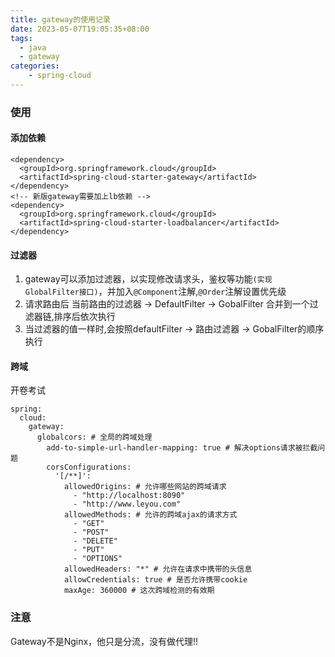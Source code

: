 ```yaml
---
title: gateway的使用记录
date: 2023-05-07T19:05:35+08:00
tags:
  - java
  - gateway
categories:
    - spring-cloud
---
```

### 使用

#### 添加依赖

```
<dependency>
  <groupId>org.springframework.cloud</groupId>
  <artifactId>spring-cloud-starter-gateway</artifactId>
</dependency>
<!-- 新版gateway需要加上lb依赖 -->
<dependency>
  <groupId>org.springframework.cloud</groupId>
  <artifactId>spring-cloud-starter-loadbalancer</artifactId>
</dependency>
```

#### 过滤器  

1. gateway可以添加过滤器，以实现修改请求头，鉴权等功能`(实现GlobalFilter接口)`，并加入`@Component`注解,`@Order`注解设置优先级  
2. 请求路由后 当前路由的过滤器 -> DefaultFilter -> GobalFilter 合并到一个过滤器链,排序后依次执行  
3. 当过滤器的值一样时,会按照defaultFilter -> 路由过滤器 -> GobalFilter的顺序执行

#### 跨域

开卷考试

```
spring:
  cloud:
    gateway:
      globalcors: # 全局的跨域处理
        add-to-simple-url-handler-mapping: true # 解决options请求被拦截问题
        corsConfigurations:
          '[/**]':
            allowedOrigins: # 允许哪些网站的跨域请求
              - "http://localhost:8090"
              - "http://www.leyou.com"
            allowedMethods: # 允许的跨域ajax的请求方式
              - "GET"
              - "POST"
              - "DELETE"
              - "PUT"
              - "OPTIONS"
            allowedHeaders: "*" # 允许在请求中携带的头信息
            allowCredentials: true # 是否允许携带cookie
            maxAge: 360000 # 这次跨域检测的有效期
```

### 注意

Gateway不是Nginx，他只是分流，没有做代理!!
